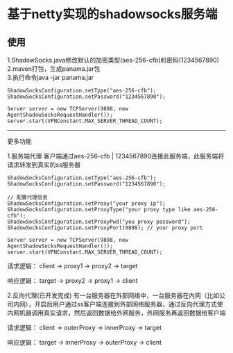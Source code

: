 基于netty实现的shadowsocks服务端
====

使用
---
1.ShadowSocks.java修改默认的加密类型(aes-256-cfb)和密码(1234567890)<br>
2.maven打包，生成panama.jar包<br>
3.执行命令java -jar panama.jar<br>

```
ShadowSocksConfiguration.setType("aes-256-cfb");
ShadowSocksConfiguration.setPassword("1234567890");

Server server = new TCPServer(9898, new AgentShadowSocksRequestHandler());
server.start(VPNConstant.MAX_SERVER_THREAD_COUNT);
```

---
更多功能

1.服务端代理
客户端通过aes-256-cfb | 1234567890连接此服务端，此服务端将请求转发到真实的ss服务器
```
ShadowSocksConfiguration.setType("aes-256-cfb");
ShadowSocksConfiguration.setPassword("1234567890");

// 配置代理信息
ShadowSocksConfiguration.setProxy("your proxy ip");
ShadowSocksConfiguration.setProxyType("your proxy type like aes-256-cfb");
ShadowSocksConfiguration.setProxyPwd("you proxy password");
ShadowSocksConfiguration.setProxyPort(9898); // your proxy port

Server server = new TCPServer(9898, new AgentShadowSocksRequestHandler());
server.start(VPNConstant.MAX_SERVER_THREAD_COUNT);
```


请求逻辑：
client -> proxy1 -> proxy2 -> target

响应逻辑：
target -> proxy2 -> proxy1 -> client


2.反向代理(已开发完成)
有一台服务器在外部网络中，一台服务器在内网（比如公司内网），开启后用户通过ss客户端连接到外部网络服务器，通过反向代理方式使内网机器调用真实请求，然后返回数据给外网服务，外网服务再返回数据给客户端

请求逻辑：
client -> outerProxy -> innerProxy -> target

响应逻辑：
target -> innerProxy -> outerProxy -> client


